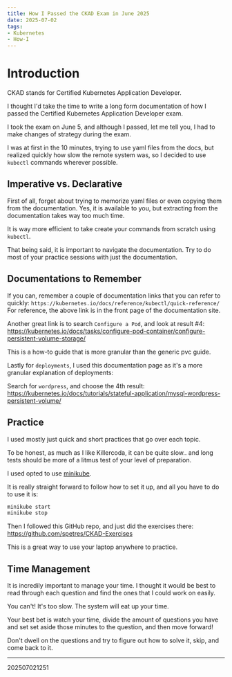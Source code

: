 ```yaml
---
title: How I Passed the CKAD Exam in June 2025
date: 2025-07-02
tags:
- Kubernetes
- How-I
---
```

# Introduction

CKAD stands for Certified Kubernetes Application Developer.

I thought I'd take the time to write a long form documentation of how I passed 
the Certified Kubernetes Application Developer exam.

I took the exam on June 5, and although I passed, let me tell you, I had to
make changes of strategy during the exam.

I was at first in the 10 minutes, trying to use yaml files from the docs,
but realized quickly how slow the remote system was, so I decided to use
`kubectl` commands wherever possible.

## Imperative vs. Declarative

First of all, forget about trying to memorize yaml files or even copying them
from the documentation. Yes, it is available to you, but extracting from the
documentation takes way too much time.

It is way more efficient to take create your commands from scratch using
`kubectl`.

That being said, it is important to navigate the documentation. Try to do most
of your practice sessions with just the documentation.

## Documentations to Remember

If you can, remember a couple of documentation links that you can refer to
quickly:
`https://kubernetes.io/docs/reference/kubectl/quick-reference/`
For reference, the above link is in the front page of the documentation site.

Another great link is to search `Configure a Pod`, and look at result #4:
<https://kubernetes.io/docs/tasks/configure-pod-container/configure-persistent-volume-storage/>

This is a how-to guide that is more granular than the generic pvc guide.

Lastly for `deployments`, I used this documentation page as it's a more granular
explanation of deployments:

Search for `wordpress`, and choose the 4th result:
<https://kubernetes.io/docs/tutorials/stateful-application/mysql-wordpress-persistent-volume/>

## Practice

I used mostly just quick and short practices that go over each topic.

To be honest, as much as I like Killercoda, it can be quite slow.. and long
tests should be more of a litmus test of your level of preparation.

I used opted to use [minikube](https://minikube.sigs.k8s.io/docs/start/?arch=%2Flinux%2Fx86-64%2Fstable%2Fbinary+download).

It is really straight forward to follow how to set it up, and all you have to do
to use it is:
```bash
minikube start
minikube stop
```

Then I followed this GitHub repo, and just did the exercises there:
<https://github.com/spetres/CKAD-Exercises>

This is a great way to use your laptop anywhere to practice.

## Time Management

It is incredily important to manage your time. I thought it would be best to read
through each question and find the ones that I could work on easily.

You can't! It's too slow. The system will eat up your time.

Your best bet is watch your time, divide the amount of questions you have and set
set aside those minutes to the question, and then move forward! 

Don't dwell on the questions and try to figure out how to solve it, skip, and 
come back to it.

---


202507021251
